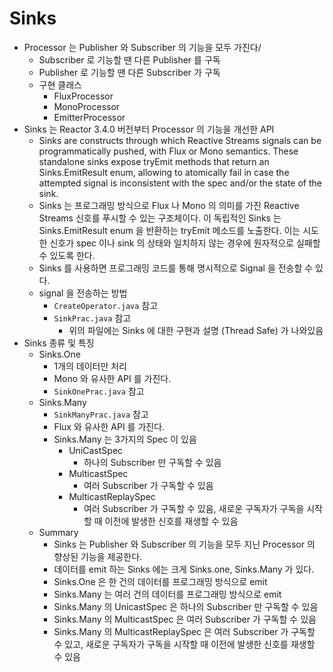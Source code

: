 # Sinks
- Processor 는 Publisher 와 Subscriber 의 기능을 모두 가진다/
  - Subscriber 로 기능할 땐 다른 Publisher 를 구독
  - Publisher 로 기능할 땐 다른 Subscriber 가 구독
  - 구현 클래스
    - FluxProcessor
    - MonoProcessor
    - EmitterProcessor
- Sinks 는 Reactor 3.4.0 버전부터 Processor 의 기능을 개선한 API
  - Sinks are constructs through which Reactive Streams signals can be programmatically pushed, with Flux or Mono semantics. These standalone sinks expose tryEmit methods that return an Sinks.EmitResult enum, allowing to atomically fail in case the attempted signal is inconsistent with the spec and/or the state of the sink.
  - Sinks 는 프로그래밍 방식으로 Flux 나 Mono 의 의미를 가진 Reactive Streams 신호를 푸시할 수 있는 구조체이다. 이 독립적인 Sinks 는 Sinks.EmitResult enum 을 반환하는 tryEmit 메소드를 노출한다. 이는 시도한 신호가 spec 이나 sink 의 상태와 일치하지 않는 경우에 원자적으로 실패할 수 있도록 한다.
  - Sinks 를 사용하면 프로그래밍 코드를 통해 명시적으로 Signal 을 전송할 수 있다.
  - signal 을 전송하는 방법
    - `CreateOperator.java` 참고
    - `SinkPrac.java` 참고
      - 위의 파일에는 Sinks 에 대한 구현과 설명 (Thread Safe) 가 나와있음
- Sinks 종류 및 특징
  - Sinks.One 
    - 1개의 데이터만 처리
    - Mono 와 유사한 API 를 가진다.
    - `SinkOnePrac.java` 참고
  - Sinks.Many
    - `SinkManyPrac.java` 참고
    - Flux 와 유사한 API 를 가진다.
    - Sinks.Many 는 3가지의 Spec 이 있음
      - UniCastSpec
        - 하나의 Subscriber 만 구독할 수 있음
      - MulticastSpec
        - 여러 Subscriber 가 구독할 수 있음
      - MulticastReplaySpec
        - 여러 Subscriber 가 구독할 수 있음, 새로운 구독자가 구독을 시작할 때 이전에 발생한 신호를 재생할 수 있음
  - Summary
    - Sinks 는 Publisher 와 Subscriber 의 기능을 모두 지닌 Processor 의 향상된 기능을 제공한다.
    - 데이터를 emit 하는 Sinks 에는 크게 Sinks.one, Sinks.Many 가 있다.
    - Sinks.One 은 한 건의 데이터를 프로그래밍 방식으로 emit
    - Sinks.Many 는 여러 건의 데이터를 프로그래밍 방식으로 emit
    - Sinks.Many 의 UnicastSpec 은 하나의 Subscriber 만 구독할 수 있음
    - Sinks.Many 의 MulticastSpec 은 여러 Subscriber 가 구독할 수 있음
    - Sinks.Many 의 MulticastReplaySpec 은 여러 Subscriber 가 구독할 수 있고, 새로운 구독자가 구독을 시작할 때 이전에 발생한 신호를 재생할 수 있음